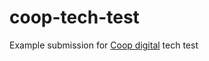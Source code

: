 # coop-tech-test

Example submission for [Coop digital](https://github.com/orgs/coopdigital/) tech test 
